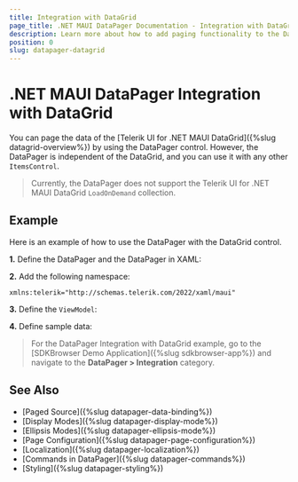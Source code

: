 ```yaml
---
title: Integration with DataGrid
page_title: .NET MAUI DataPager Documentation - Integration with DataGrid
description: Learn more about how to add paging functionality to the DataGrid for .NET MAUI.
position: 0
slug: datapager-datagrid
---
```


# .NET MAUI DataPager Integration with DataGrid

You can page the data of the [Telerik UI for .NET MAUI DataGrid]({%slug datagrid-overview%}) by using the DataPager control. However, the DataPager is independent of the DataGrid, and you can use it with any other `ItemsControl`.

>Currently, the DataPager does not support the Telerik UI for .NET MAUI DataGrid `LoadOnDemand` collection.

## Example 

Here is an example of how to use the DataPager with the DataGrid control.

**1.** Define the DataPager and the DataPager in XAML:

<snippet id='datagrid-datapager' />

**2.** Add the following namespace:

```XAML
xmlns:telerik="http://schemas.telerik.com/2022/xaml/maui"
```

**3.** Define the `ViewModel`:

<snippet id='datagrid-datapager-viewmodel' />

**4.** Define sample data:

<snippet id='datagrid-datapager-data' />

> For the DataPager Integration with DataGrid example, go to the [SDKBrowser Demo Application]({%slug sdkbrowser-app%}) and navigate to the **DataPager > Integration** category.

## See Also

- [Paged Source]({%slug datapager-data-binding%})
- [Display Modes]({%slug datapager-display-mode%})
- [Ellipsis Modes]({%slug datapager-ellipsis-mode%})
- [Page Configuration]({%slug datapager-page-configuration%})
- [Localization]({%slug datapager-localization%})
- [Commands in DataPager]({%slug datapager-commands%})
- [Styling]({%slug datapager-styling%})
